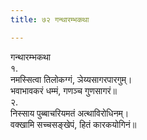 ```yaml
---
title: ७२ गन्थारम्भकथा

---
```

गन्थारम्भकथा  
१.  
नमस्सित्वा तिलोकग्गं, ञेय्यसागरपारगुम्।  
भवाभावकरं धम्मं, गणञ्च गुणसागरं॥  
२.  
निस्साय पुब्बाचरियमतं अत्थाविरोधिनम्।  
वक्खामि सच्चसङ्खेपं, हितं कारकयोगिनं॥  
